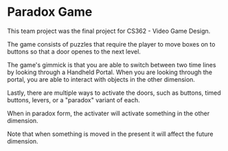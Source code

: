 # Paradox Game

This team project was the final project for CS362 - Video Game Design.

The game consists of puzzles that require the player to move boxes on to buttons so that a door openes to the next level.

The game's gimmick is that you are able to switch between two time lines by looking through a Handheld Portal. When you are looking through the portal, you are able to interact with objects in the other dimension.

Lastly, there are multiple ways to activate the doors, such as buttons, timed buttons, levers, or a "paradox" variant of each.

When in paradox form, the activater will activate something in the other dimension.

Note that when something is moved in the present it will affect the future dimension.
